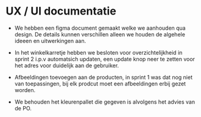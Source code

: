 # UX / UI documentatie

- We hebben een figma document gemaakt welke we aanhouden qua design. De details kunnen verschillen alleen we houden de algehele ideeen en uitwerkingen aan. 

- In het winkelkarretje hebben we besloten voor overzichtelijkheid in sprint 2 i.p.v automatsich updaten, een update knop neer te zetten voor het adres voor duidelijk aan de gebruiker.

- Afbeeldingen toevoegen aan de producten, in sprint 1 was dat nog niet van toepassingen, bij elk prodcut moet een afbeeldingen erbij gezet worden. 

- We behouden het kleurenpallet die gegeven is alvolgens het advies van de PO. 